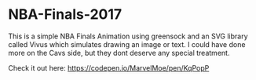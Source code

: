 # NBA-Finals-2017
This is a simple NBA Finals Animation using greensock and an SVG library called Vivus which simulates drawing an image or text. I could have done more on the Cavs side, but they dont deserve any special treatment. 

Check it out here: https://codepen.io/MarvelMoe/pen/KqPopP
